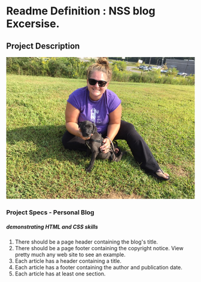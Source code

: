 # Readme Definition : NSS blog Excersise. 


## Project Description


![my pic](https://raw.githubusercontent.com/krissycaron/blog/master/puppyL.JPG)

### Project Specs - Personal Blog

##### demonstrating HTML and CSS skills 

1. There should be a page header containing the blog's title.
2. There should be a page footer containing the copyright notice. View pretty much any web site to see an example.
3. Each article has a header containing a title.
4. Each article has a footer containing the author and publication date.
5. Each article has at least one section.




